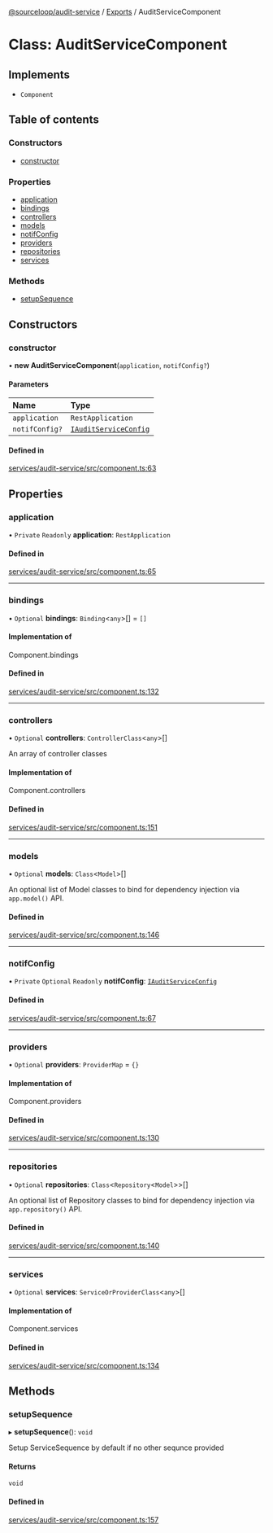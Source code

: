 [@sourceloop/audit-service](../README.md) / [Exports](../modules.md) / AuditServiceComponent

# Class: AuditServiceComponent

## Implements

- `Component`

## Table of contents

### Constructors

- [constructor](AuditServiceComponent.md#constructor)

### Properties

- [application](AuditServiceComponent.md#application)
- [bindings](AuditServiceComponent.md#bindings)
- [controllers](AuditServiceComponent.md#controllers)
- [models](AuditServiceComponent.md#models)
- [notifConfig](AuditServiceComponent.md#notifconfig)
- [providers](AuditServiceComponent.md#providers)
- [repositories](AuditServiceComponent.md#repositories)
- [services](AuditServiceComponent.md#services)

### Methods

- [setupSequence](AuditServiceComponent.md#setupsequence)

## Constructors

### constructor

• **new AuditServiceComponent**(`application`, `notifConfig?`)

#### Parameters

| Name | Type |
| :------ | :------ |
| `application` | `RestApplication` |
| `notifConfig?` | [`IAuditServiceConfig`](../interfaces/IAuditServiceConfig.md) |

#### Defined in

[services/audit-service/src/component.ts:63](https://github.com/sourcefuse/loopback4-microservice-catalog/blob/93a7f917/services/audit-service/src/component.ts#L63)

## Properties

### application

• `Private` `Readonly` **application**: `RestApplication`

#### Defined in

[services/audit-service/src/component.ts:65](https://github.com/sourcefuse/loopback4-microservice-catalog/blob/93a7f917/services/audit-service/src/component.ts#L65)

___

### bindings

• `Optional` **bindings**: `Binding`<`any`\>[] = `[]`

#### Implementation of

Component.bindings

#### Defined in

[services/audit-service/src/component.ts:132](https://github.com/sourcefuse/loopback4-microservice-catalog/blob/93a7f917/services/audit-service/src/component.ts#L132)

___

### controllers

• `Optional` **controllers**: `ControllerClass`<`any`\>[]

An array of controller classes

#### Implementation of

Component.controllers

#### Defined in

[services/audit-service/src/component.ts:151](https://github.com/sourcefuse/loopback4-microservice-catalog/blob/93a7f917/services/audit-service/src/component.ts#L151)

___

### models

• `Optional` **models**: `Class`<`Model`\>[]

An optional list of Model classes to bind for dependency injection
via `app.model()` API.

#### Defined in

[services/audit-service/src/component.ts:146](https://github.com/sourcefuse/loopback4-microservice-catalog/blob/93a7f917/services/audit-service/src/component.ts#L146)

___

### notifConfig

• `Private` `Optional` `Readonly` **notifConfig**: [`IAuditServiceConfig`](../interfaces/IAuditServiceConfig.md)

#### Defined in

[services/audit-service/src/component.ts:67](https://github.com/sourcefuse/loopback4-microservice-catalog/blob/93a7f917/services/audit-service/src/component.ts#L67)

___

### providers

• `Optional` **providers**: `ProviderMap` = `{}`

#### Implementation of

Component.providers

#### Defined in

[services/audit-service/src/component.ts:130](https://github.com/sourcefuse/loopback4-microservice-catalog/blob/93a7f917/services/audit-service/src/component.ts#L130)

___

### repositories

• `Optional` **repositories**: `Class`<`Repository`<`Model`\>\>[]

An optional list of Repository classes to bind for dependency injection
via `app.repository()` API.

#### Defined in

[services/audit-service/src/component.ts:140](https://github.com/sourcefuse/loopback4-microservice-catalog/blob/93a7f917/services/audit-service/src/component.ts#L140)

___

### services

• `Optional` **services**: `ServiceOrProviderClass`<`any`\>[]

#### Implementation of

Component.services

#### Defined in

[services/audit-service/src/component.ts:134](https://github.com/sourcefuse/loopback4-microservice-catalog/blob/93a7f917/services/audit-service/src/component.ts#L134)

## Methods

### setupSequence

▸ **setupSequence**(): `void`

Setup ServiceSequence by default if no other sequnce provided

#### Returns

`void`

#### Defined in

[services/audit-service/src/component.ts:157](https://github.com/sourcefuse/loopback4-microservice-catalog/blob/93a7f917/services/audit-service/src/component.ts#L157)
